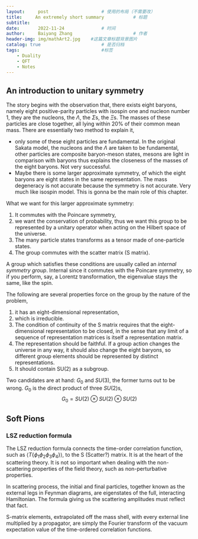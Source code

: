```yaml
---
layout:     post   				    # 使用的布局（不需要改）
title:     An extremely short summary			# 标题 
subtitle:   
date:       2022-11-24 				# 时间
author:     Baiyang Zhang 						# 作者
header-img: img/mathArt2.jpg 	#这篇文章标题背景图片
catalog: true 						# 是否归档
tags:								#标签
    - Duality
    - QFT
    - Notes
---
```


## An introduction to unitary symmetry

The story begins with the observation that, there exists eight baryons, namely eight positive-parity particles with isospin one and nucleon number 1, they are the nucleons, the $\Lambda$, the $\Sigma$s, the $\Xi$s. The masses of these particles are close together, all lying within 20% of their common mean mass. There are essentially two method to explain it,
- only some of these eight particles are fundamental. In the original Sakata model, the nucleons and the $\Lambda$ are taken to be fundamental, other particles are composite baryon-meson states, mesons are light in comparison with baryons thus explains the closeness of the masses of the eight baryons. Not very successful. 
- Maybe there is some larger approximate symmetry, of which the eight baryons are eight states in the same representation. The mass degeneracy is not accurate because the symmetry is not accurate. Very much like isospin model. This is gonna be the main role of this chapter.

What we want for this larger approximate symmetry: 
1. It commutes with the Poincare symmetry,
2. we want the conservation of probability, thus we want this group to be represented by a unitary operator when acting on the Hilbert space of the universe.
3. The many particle states transforms as a tensor made of one-particle states.
4. The group commutes with the scatter matrix (S matrix). 

A group which satisfies these conditions are usually called an *internal symmetry group*. Internal since it commutes with the Poincare symmetry, so if you perform, say, a Lorentz transformation, the eigenvalue stays the same, like the spin. 

The following are several properties force on the group by the nature of the problem,
1. it has an eight-dimensional representation,
2. which is irreducible.
3. The condition of continuity of the S matrix requires that the eight-dimensional representation to be closed, in the sense that any limit of a sequence of representation matrices is itself a representation matrix. 
4. The representation should be faithful. If a group action changes the universe in any way, it should also change the eight baryons, so different group elements should be represented by distinct representations.
5. It should contain SU(2) as a subgroup.

Two candidates are at hand: $G_{0}$ and $SU(3)$, the former turns out to be wrong. $G_{0}$ is the direct product of three $SU(2)$s,
$$
G_{0} = SU(2)\otimes SU(2)\otimes SU(2)
$$

## Soft Pions

### LSZ reduction formula

The LSZ reduction formula connects the time-order correlation function, such as $\left\langle T \left\{ \phi_{1}\phi_{2}\phi_{3}\phi_{4} \right\} \right\rangle$, to the S (Scatter?) matrix. It is at the heart of the scattering theory. It is not so important when dealing with the non-scattering properties of the field theory, such as non-perturbative properties. 

In scattering process, the initial and final particles, together known as the external legs in Feynman diagrams, are eigenstates of the full, interacting Hamiltonian. The formula giving us the scattering amplitudes must reflect that fact. 

S-matrix elements, extrapolated off the mass shell, with every external line multiplied by a propagator, are simply the Fourier transform of the vacuum expectation value of the time-ordered correlation functions.


